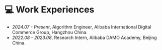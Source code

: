 # 💻 Work Experiences
- *2024.07 - Present*, Algorithm Engineer, Alibaba International Digital Commerce Group, Hangzhou China.
- *2022.08 - 2023.08*, Research Intern, Alibaba DAMO Academy, Beijing China.